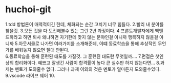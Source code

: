 # huchoi-git
1.tdd 방법론이 매력적이긴 한데, 체화되는 순간 고치기 너무 힘들다.
2.빨리 내 분야를 찾을것.
3.모든 것을 다 도전해볼수 있는 그런 2년 과정이다.
4.프론트개발자에게 백엔드하라고 하면 퇴사 왜냐하면 자기한테 맞지 않는 분야인걸 아니까 행복하지 않을걸 아니까
5.아웃서클로 나가면 여러가지를 소개해준데, 이떄 동료학습을 통해 추상적인 무언가를 배워놓지 않으면 절대 안된다.\
6.동료학습을 통해 훈련된 태도를 가질것. 그 훈련된 태도란 무엇일까....
7.면접은 첫인상의 합리화이다. 예쁘고 잘생긴 사람이 합격률이 높다 큰 실수만 하지 않는다면...
8.과제는 멘토가 도와줄수 없다. 그러나 과제 이외의 것은 멘토가 얼마든지 도와줄수있다.
9.vscode 라이브 쉐어
10.
